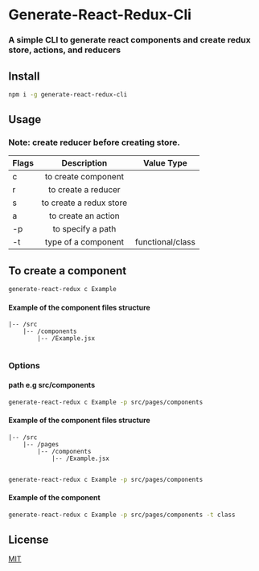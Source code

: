# Generate-React-Redux-Cli

### A simple CLI to generate react components and create redux store, actions, and reducers

## Install

```bash
npm i -g generate-react-redux-cli
```

## Usage

### Note: create reducer before creating store.

| Flags         | Description             | Value Type        |
| ------------- |:-----------------------:|:----------------: |
| c             | to create component     |                   |
| r             | to create a reducer     |                   |
| s             | to create a redux store |                   |
| a             | to create an action     |                   |
| -p            | to specify a path       |                   |
| -t            | type of a component     | functional/class  |

## To create a component

```bash
generate-react-redux c Example
```



#### Example of the component files structure

```
|-- /src
    |-- /components
        |-- /Example.jsx
           
```

### Options

#### path e.g src/components

```bash
generate-react-redux c Example -p src/pages/components
```

#### Example of the component files structure

```
|-- /src
    |-- /pages
        |-- /components
            |-- /Example.jsx
           
```

```bash
generate-react-redux c Example -p src/pages/components
```

#### Example of the component 

```bash
generate-react-redux c Example -p src/pages/components -t class
```

## License

[MIT](LICENSE.md)